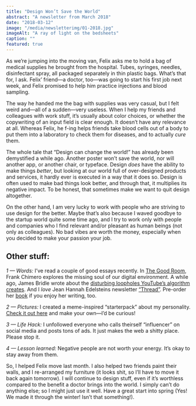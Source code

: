 ```yaml
---
title: "Design Won’t Save the World"
abstract: "A newsletter from March 2018"
date: "2018-03-12"
image: "/media/newsletterimg/01-2018.jpg"
imageAlt: "A ray of light on the bedsheets"
caption: ""
featured: true
---
```


As we’re jumping into the moving van, Felix asks me to hold a bag of medical supplies he brought from the hospital. Tubes, syringes, needles, disinfectant spray, all packaged separately in thin plastic bags. What’s that for, I ask. Felix’ friend—a doctor, too—was going to start his first job next week, and Felix promised to help him practice injections and blood sampling. 

The way he handed me the bag with supplies was very casual, but I felt weird and—all of a sudden—very useless. When I help my friends and colleagues with work stuff, it’s usually about color choices, or whether the copywriting of an input field is clear enough. It doesn’t have any relevance at all. Whereas Felix, he f-ing helps friends take blood cells out of a body to put them into a laboratory to check them for diseases, and to actually _cure_ them. 

The whole tale that “Design can change the world!” has already been demystified a while ago. Another poster won’t save the world, nor will another app, or another chair, or typeface. Design _does_ have the ability to make things _better_, but looking at our world full of over-designed products and services, it hardly ever is executed in a way that it does so. Design is often used to make bad things look better, and through that, it multiplies its negative impact. To be honest, that sometimes make we want to quit design altogether. 

On the other hand, I am very lucky to work with people who are striving to use design for the better. Maybe that’s also because I waved goodbye to the startup world quite some time ago, and I try to work only with people and companies who I find relevant and/or pleasant as human beings (not only as colleagues). No bad vibes are worth the money, especially when you decided to make your passion your job. 

## Other stuff: 

_1 — Words:_ I’ve read a couple of good essays recently. In [The Good Room](https://frankchimero.com/writing/the-good-room/), Frank Chimero explores the missing soul of our digital environment. A while ago, James Bridle wrote about the [disturbing loopholes YouTube’s algorithm creates](https://medium.com/@jamesbridle/something-is-wrong-on-the-internet-c39c471271d2). And I _love_ Jean Hannah Edelsteins newsletter [“Thread”](https://jeanhannahedelstein.us17.list-manage.com/subscribe?u=9822291bc575795a6851fba7f&id=0213a61bcc). Pre-order her [book](https://www.amazon.de/This-Really-Isnt-About-English-ebook/dp/B07B2ZYJ3J/ref=sr_1_2?ie=UTF8&qid=1520844594&sr=8-2&keywords=jean+hannah+edelstein) if you enjoy her writing, too. 

_2 — Pictures:_ I created a meme-inspired “starterpack” about my personality. [Check it out here](https://www.instagram.com/p/Bf0UP5fHkfh/?taken-by=christowski) and make your own—I’d be curious! 

_3 — Life Hack:_ I unfollowed everyone who calls theirself “influencer” on social media and posts tons of ads. It just makes the web a shitty place. Please stop it. 

_4 — Lesson learned:_ Negative people are not worth your energy. It’s okay to stay away from them. 

So, I helped Felix move last month. I also helped two friends paint their walls, and I re-arranged my furniture (it looks shit, so I’ll have to move it back again tomorrow). I will continue to design stuff, even if it’s worthless compared to the benefit a doctor brings into the world. I simply can’t do anything else; so I might just use it well. Have a great start into spring (Yes! We made it through the winter! Isn’t that something!). 